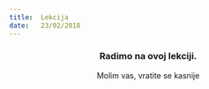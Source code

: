 ```yaml
---
title:  Lekcija
date:   23/02/2018
---
```


### <center>Radimo na ovoj lekciji.</center>
<center>Molim vas, vratite se kasnije</center>